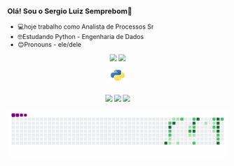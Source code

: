 ### Olá! Sou o Sergio Luiz Semprebom👋

- 💻hoje trabalho como Analista de Processos Sr
- 🤓Estudando Python - Engenharia de Dados
- 😊Pronouns - ele/dele

<p align="center"> 
<img src="https://github-readme-stats.vercel.app/api?username=SergioSemprebom&theme=shadow_green_icons=true&show_icons=true" height="180em">
<img src="https://github-readme-stats.vercel.app/api/top-langs/?username=SergioSemprebom&layout=compact" height="180em">
</p>

<p align="center"> 
  <img align="center" alt="SergioSemprebom-Python" height="30" width="40" src="https://raw.githubusercontent.com/devicons/devicon/master/icons/python/python-original.svg">
</p>

  ##
  
 <p align="center"> 
 <a href="https://discord.gg/sergiosemprebom" target="_blank"><img src="https://img.shields.io/badge/Discord-7289DA?style=for-the-badge&logo=discord&logoColor=white&theme=radical" target="_blank"></a> 
  <a href = "mailto:sergiosemprebom@gmail.com"><img src="https://img.shields.io/badge/-Gmail-red?style=for-the-badge&logo=gmail&logoColor=white" target="_blank"></a>
  <a href="https://www.linkedin.com/in/sergio-luiz-semprebom-ba8ab36a/" target="_blank"><img src="https://img.shields.io/badge/-LinkedIn-%230077B5?style=for-the-badge&logo=linkedin&logoColor=white" target="_blank"></a> 
</p>

![snake gif](https://github.com/SergioSemprebom/Cobrinha/blob/output/github-contribution-grid-snake.gif)
